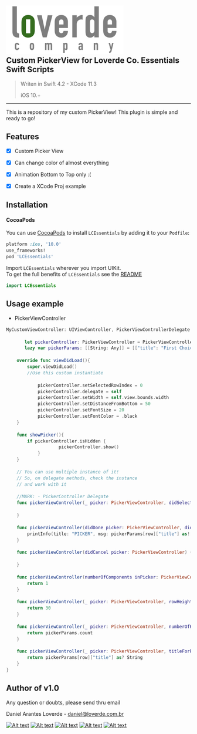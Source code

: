 
![](loverde_company_logo_full.png)  
Custom PickerView for Loverde Co. Essentials Swift Scripts
----
> Writen in Swift 4.2 - XCode 11.3
> 
> iOS 10.+
> 
----

This is a repository of my custom PickerView! This plugin is simple and ready to go!

## Features
- [x] Custom Picker View
- [x] Can change color of almost everything
- [x] Animation Bottom to Top only :(
- [x] Create a XCode Proj example


Installation
----
#### CocoaPods
You can use [CocoaPods](http://cocoapods.org/) to install `LCEssentials` by adding it to your `Podfile`:

```ruby
platform :ios, '10.0'
use_frameworks!
pod 'LCEssentials'
```

Import `LCEssentials` wherever you import UIKit.  
To get the full benefits of `LCEssentials` see the [README](README.md)

``` swift
import LCEssentials
```

## Usage example


* PickerViewController  

```swift
MyCustomViewController: UIViewController, PickerViewControllerDelegate {
	
       let pickerController: PickerViewController = PickerViewControllerinstantiate()
       lazy var pickerParams: [[String: Any]] = [["title": "First Choice", "row": 0], ["title": "Sec Choice", "row": 1], ["title": "Third Choice", "row": 2]]
	
	override func viewDidLoad(){
		super.viewDidLoad()
		//Use this custom instantiate
        
        	pickerController.setSelectedRowIndex = 0
        	pickerController.delegate = self
        	pickerController.setWidth = self.view.bounds.width
        	pickerController.setDistanceFromBottom = 50
        	pickerController.setFontSize = 20
        	pickerController.setFontColor = .black
	}
	
	func showPicker(){
		if pickerController.isHidden {
            		pickerController.show()
        	}
	}
	
	// You can use multiple instance of it!
	// So, on delegate methods, check the instance
	// and work with it
	
	//MARK: - PickerController Delegate
    func pickerViewController(_ picker: PickerViewController, didSelectRow row: Int, inComponent component: Int) {
        
    }
    
    func pickerViewController(didDone picker: PickerViewController, didSelectRow row: Int, inComponent component: Int) {
        printInfo(title: "PICKER", msg: pickerParams[row]["title"] as! String)
    }
    
    func pickerViewController(didCancel picker: PickerViewController) {
        
    }
    
    func pickerViewController(numberOfComponents inPicker: PickerViewController) -> Int {
        return 1
    }
    
    func pickerViewController(_ picker: PickerViewController, rowHeightForComponent component: Int) -> CGFloat {
        return 30
    }
    
    func pickerViewController(_ picker: PickerViewController, numberOfRowsInComponent component: Int) -> Int {
        return pickerParams.count
    }
    
    func pickerViewController(_ picker: PickerViewController, titleForRow row: Int, forComponent component: Int) -> String? {
        return pickerParams[row]["title"] as? String
    }
}
```


Author of v1.0
----

Any question or doubts, please send thru email

Daniel Arantes Loverde - <daniel@loverde.com.br>

[![Alt text](https://loverde.com.br/_signature/loverde_github_mail.gif "My Resume")](https://github.com/loverde-co/resume/)
[![Alt text](https://loverde.com.br/_signature/loverde_bitbucket_mail.gif "Loverde Co. Bitbucket")](https://bitbucket.org/loverde_co)
[![Alt text](https://loverde.com.br/_signature/loverde_github_mail.gif "Loverde Co. Github")](https://github.com/loverde-co)
[![Alt text](https://loverde.com.br/_signature/loverde_twitter_mail.gif "Personal Twitter")](http://twitter.com/jack_loverde)
[![Alt text](https://loverde.com.br/_signature/loverde_instagram_mail.gif "Personal Instagram")](https://instagram.com/loverde)
